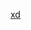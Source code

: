 [xd](https://www.lindtusa.com/wcsstore/LindtCatalogAssetStore/images/products/detail/lindor-truffles-milk-chocolate-SKU-3527-450x450.png)
